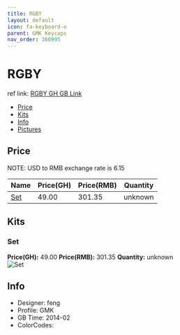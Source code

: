```yaml
---
title: RGBY
layout: default
icon: fa-keyboard-o
parent: GMK Keycaps
nav_order: 360995
---
```


# RGBY

ref link: [RGBY GH GB Link](https://geekhack.org/index.php?topic=54442.0)

* [Price](#price)
* [Kits](#kits)
* [Info](#info)
* [Pictures](#pictures)


## Price  
NOTE: USD to RMB exchange rate is 6.15

| Name          | Price(GH)    |  Price(RMB) | Quantity |
| ------------- | ------------ |  ---------- | -------- |
|[Set](#set)|49.00|301.35|unknown|


## Kits
### Set
**Price(GH):** 49.00    **Price(RMB):** 301.35    **Quantity:** unknown  
<img src="{{ 'assets/images/gmk-keycaps/rgby/kits_pics/set.png' | relative_url }}" alt="Set" class="image featured">


## Info
* Designer: feng
* Profile: GMK 
* GB Time: 2014-02
* ColorCodes:  
